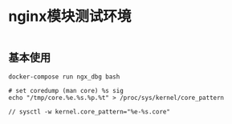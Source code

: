 # nginx模块测试环境
```
```

## 基本使用
```
docker-compose run ngx_dbg bash

# set coredump (man core) %s sig
echo "/tmp/core.%e.%s.%p.%t" > /proc/sys/kernel/core_pattern

// sysctl -w kernel.core_pattern="%e-%s.core"
```